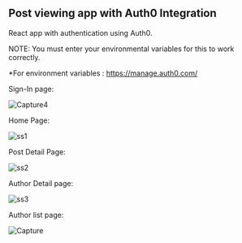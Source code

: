 ## Post viewing app with Auth0 Integration

 React app with authentication using Auth0.

NOTE: You must enter your environmental variables for this to work correctly.

*For environment variables : https://manage.auth0.com/ 

Sign-In page:

![Capture4](https://user-images.githubusercontent.com/52348398/147325592-19f9ed49-305e-4996-94e4-7ec9a892894e.PNG)


Home Page:

![ss1](https://user-images.githubusercontent.com/52348398/147328018-090ef886-a6b1-4d86-9921-dd6e99fa49be.PNG)



Post Detail Page:

![ss2](https://user-images.githubusercontent.com/52348398/147328057-6127377e-2bcd-469c-9126-995d85f1b122.PNG)


Author Detail page:

![ss3](https://user-images.githubusercontent.com/52348398/147328117-d22e6cdf-1162-4a82-a60d-c1c653c48d6d.PNG)


Author list page:


![Capture](https://user-images.githubusercontent.com/52348398/147328956-e340c874-18f9-4991-9e7f-aa1dc3e0af55.PNG)
